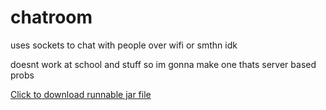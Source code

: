 # chatroom
uses sockets to chat with people over wifi or smthn idk


doesnt work at school and stuff so im gonna make one thats server based probs

<a href="https://github.com/Incandescent-Turtle/chatroom/raw/main/ChatRoom.jar">Click to download runnable jar file</a>
